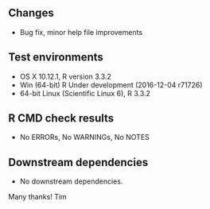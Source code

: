 ## Changes
* Bug fix, minor help file improvements

## Test environments
* OS X 10.12.1, R version 3.3.2
* Win (64-bit) R Under development (2016-12-04 r71726)
* 64-bit Linux (Scientific Linux 6), R 3.3.2

## R CMD check results
* No ERRORs, No WARNINGs, No NOTES

## Downstream dependencies
* No downstream dependencies.

Many thanks!
Tim